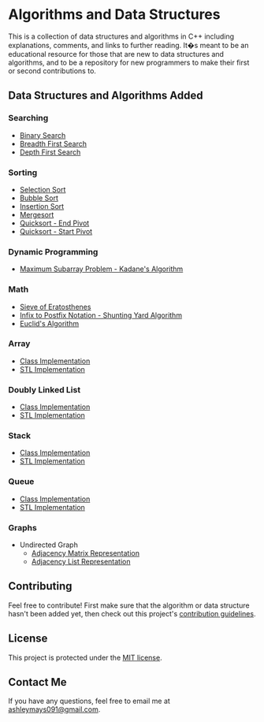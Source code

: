 # Algorithms and Data Structures

This is a collection of data structures and algorithms in C++ including explanations, comments, and links to further reading. It�s meant to be an educational resource for those that are new to data structures and algorithms, and to be a repository for new programmers to make their first or second contributions to.

## Data Structures and Algorithms Added
### Searching
* [Binary Search](https://github.com/ashleymays/Algorithms/blob/master/src/Searching/binary-search.cpp)
* [Breadth First Search](https://github.com/ashleymays/Algorithms/tree/master/src/Searching/Breadth%20First%20Search)
* [Depth First Search](https://github.com/ashleymays/Algorithms/tree/master/src/Searching/Depth%20First%20Search)

### Sorting
* [Selection Sort](https://github.com/ashleymays/Algorithms/blob/master/src/Sorting/selection-sort.cpp)
* [Bubble Sort](https://github.com/ashleymays/Algorithms/blob/master/src/Sorting/bubble-sort.cpp)
* [Insertion Sort](https://github.com/ashleymays/Algorithms/blob/master/src/Sorting/insertion-sort.cpp)
* [Mergesort](https://github.com/ashleymays/Algorithms/blob/master/src/Sorting/merge-sort.cpp)
* [Quicksort - End Pivot](https://github.com/ashleymays/Algorithms/blob/master/src/Sorting/quicksort-end-pivot.cpp)
* [Quicksort - Start Pivot](https://github.com/ashleymays/Algorithms/blob/master/src/Sorting/quicksort-start-pivot.cpp)

### Dynamic Programming
* [Maximum Subarray Problem - Kadane's Algorithm](https://github.com/ashleymays/Algorithms/blob/master/src/Dynamic%20Programming/maximum-subarray.cpp)

### Math
* [Sieve of Eratosthenes](https://github.com/ashleymays/Algorithms/blob/master/src/Math/sieve-of-eratosthenes.cpp)
* [Infix to Postfix Notation - Shunting Yard Algorithm](https://github.com/ashleymays/Algorithms/blob/master/src/Math/infix-to-postfix.cpp)
* [Euclid's Algorithm](https://github.com/ashleymays/Algorithms/blob/master/src/Math/euclid-algorithm.cpp)

### Array
* [Class Implementation](https://github.com/ashleymays/Algorithms/tree/master/src/Array/Class%20Implementation)
* [STL Implementation](https://github.com/ashleymays/Algorithms/tree/master/src/Array/STL%20Implementation)

### Doubly Linked List
* [Class Implementation](https://github.com/ashleymays/Algorithms/tree/master/src/Doubly%20Linked%20List/Class%20Implementation)
* [STL Implementation](https://github.com/ashleymays/Algorithms/blob/master/src/Doubly%20Linked%20List/STL%20Implementation/main.cpp)

### Stack
* [Class Implementation](https://github.com/ashleymays/Algorithms/tree/master/src/Stack/Class%20Implementation)
* [STL Implementation](https://github.com/ashleymays/Algorithms/blob/master/src/Stack/STL%20Implementation/main.cpp)

### Queue
* [Class Implementation](https://github.com/ashleymays/Algorithms/tree/master/src/Queue/Class%20Implementation)
* [STL Implementation](https://github.com/ashleymays/Algorithms/blob/master/src/Queue/STL%20Implementation/main.cpp)

### Graphs
* Undirected Graph
    * [Adjacency Matrix Representation](https://github.com/ashleymays/Algorithms/blob/master/src/Graphs/Undirected%20Graphs/undirected-graph-adjacency-matrix.cpp)
    * [Adjacency List Representation](https://github.com/ashleymays/Algorithms/blob/master/src/Graphs/Undirected%20Graphs/undirected-graph-adjacency-list.cpp)

## Contributing
Feel free to contribute! First make sure that the algorithm or data structure hasn't been added yet, then check out this project's [contribution guidelines](https://github.com/ashleymays/Algorithms/blob/master/docs/CONTRIBUTING).

## License
This project is protected under the [MIT license](https://github.com/ashleymays/Algorithms/blob/master/docs/LICENSE).

## Contact Me
If you have any questions, feel free to email me at ashleymays091@gmail.com.
